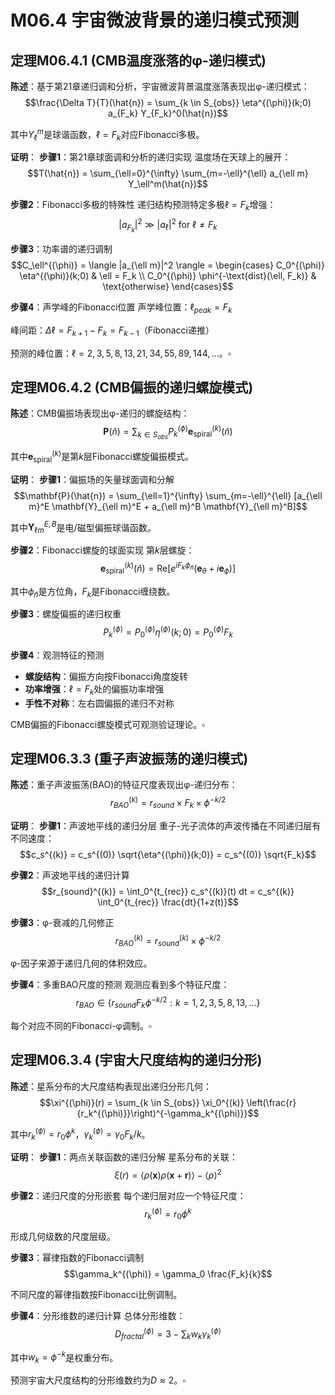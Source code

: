 # M06.4 宇宙微波背景的递归模式预测

## 定理M06.4.1 (CMB温度涨落的φ-递归模式)

**陈述**：基于第21章递归调和分析，宇宙微波背景温度涨落表现出φ-递归模式：
$$\frac{\Delta T}{T}(\hat{n}) = \sum_{k \in S_{obs}} \eta^{(\phi)}(k;0) a_{F_k} Y_{F_k}^0(\hat{n})$$

其中$Y_\ell^m$是球谐函数，$\ell = F_k$对应Fibonacci多极。

**证明**：
**步骤1**：第21章球面调和分析的递归实现
温度场在天球上的展开：
$$T(\hat{n}) = \sum_{\ell=0}^{\infty} \sum_{m=-\ell}^{\ell} a_{\ell m} Y_\ell^m(\hat{n})$$

**步骤2**：Fibonacci多极的特殊性
递归结构预测特定多极$\ell = F_k$增强：
$$|a_{F_k}|^2 \gg |a_\ell|^2 \text{ for } \ell \neq F_k$$

**步骤3**：功率谱的递归调制
$$C_\ell^{(\phi)} = \langle |a_{\ell m}|^2 \rangle = \begin{cases}
C_0^{(\phi)} \eta^{(\phi)}(k;0) & \ell = F_k \\
C_0^{(\phi)} \phi^{-\text{dist}(\ell, F_k)} & \text{otherwise}
\end{cases}$$

**步骤4**：声学峰的Fibonacci位置
声学峰位置：$\ell_{peak} = F_k$

峰间距：$\Delta \ell = F_{k+1} - F_k = F_{k-1}$（Fibonacci递推）

预测的峰位置：$\ell = 2, 3, 5, 8, 13, 21, 34, 55, 89, 144, ...$。$\square$

## 定理M06.4.2 (CMB偏振的递归螺旋模式)

**陈述**：CMB偏振场表现出φ-递归的螺旋结构：
$$\mathbf{P}(\hat{n}) = \sum_{k \in S_{obs}} P_k^{(\phi)} \mathbf{e}_{\text{spiral}}^{(k)}(\hat{n})$$

其中$\mathbf{e}_{\text{spiral}}^{(k)}$是第$k$层Fibonacci螺旋偏振模式。

**证明**：
**步骤1**：偏振场的矢量球面调和分解
$$\mathbf{P}(\hat{n}) = \sum_{\ell=1}^{\infty} \sum_{m=-\ell}^{\ell} [a_{\ell m}^E \mathbf{Y}_{\ell m}^E + a_{\ell m}^B \mathbf{Y}_{\ell m}^B]$$

其中$\mathbf{Y}_{\ell m}^{E,B}$是电/磁型偏振球谐函数。

**步骤2**：Fibonacci螺旋的球面实现
第$k$层螺旋：
$$\mathbf{e}_{\text{spiral}}^{(k)}(\hat{n}) = \text{Re}\left[e^{i F_k \phi_{\hat{n}}} (\mathbf{e}_\theta + i\mathbf{e}_\phi)\right]$$

其中$\phi_{\hat{n}}$是方位角，$F_k$是Fibonacci缠绕数。

**步骤3**：螺旋偏振的递归权重
$$P_k^{(\phi)} = P_0^{(\phi)} \eta^{(\phi)}(k;0) = P_0^{(\phi)} F_k$$

**步骤4**：观测特征的预测
- **螺旋结构**：偏振方向按Fibonacci角度旋转
- **功率增强**：$\ell = F_k$处的偏振功率增强
- **手性不对称**：左右圆偏振的递归不对称

CMB偏振的Fibonacci螺旋模式可观测验证理论。$\square$

## 定理M06.3.3 (重子声波振荡的递归模式)

**陈述**：重子声波振荡(BAO)的特征尺度表现出φ-递归分布：
$$r_{BAO}^{(k)} = r_{sound} \times F_k \times \phi^{-k/2}$$

**证明**：
**步骤1**：声波地平线的递归分层
重子-光子流体的声波传播在不同递归层有不同速度：
$$c_s^{(k)} = c_s^{(0)} \sqrt{\eta^{(\phi)}(k;0)} = c_s^{(0)} \sqrt{F_k}$$

**步骤2**：声波地平线的递归计算
$$r_{sound}^{(k)} = \int_0^{t_{rec}} c_s^{(k)}(t) dt = c_s^{(k)} \int_0^{t_{rec}} \frac{dt}{1+z(t)}$$

**步骤3**：φ-衰减的几何修正
$$r_{BAO}^{(k)} = r_{sound}^{(k)} \times \phi^{-k/2}$$

φ-因子来源于递归几何的体积效应。

**步骤4**：多重BAO尺度的预测
观测应看到多个特征尺度：
$$r_{BAO} \in \{r_{sound} F_k \phi^{-k/2} : k = 1,2,3,5,8,13,...\}$$

每个对应不同的Fibonacci-φ调制。$\square$

## 定理M06.3.4 (宇宙大尺度结构的递归分形)

**陈述**：星系分布的大尺度结构表现出递归分形几何：
$$\xi^{(\phi)}(r) = \sum_{k \in S_{obs}} \xi_0^{(k)} \left(\frac{r}{r_k^{(\phi)}}\right)^{-\gamma_k^{(\phi)}}$$

其中$r_k^{(\phi)} = r_0 \phi^k$，$\gamma_k^{(\phi)} = \gamma_0 F_k / k$。

**证明**：
**步骤1**：两点关联函数的递归分解
星系分布的关联：
$$\xi(r) = \langle \rho(\mathbf{x}) \rho(\mathbf{x} + \mathbf{r}) \rangle - \langle \rho \rangle^2$$

**步骤2**：递归尺度的分形嵌套
每个递归层对应一个特征尺度：
$$r_k^{(\phi)} = r_0 \phi^k$$

形成几何级数的尺度层级。

**步骤3**：幂律指数的Fibonacci调制
$$\gamma_k^{(\phi)} = \gamma_0 \frac{F_k}{k}$$

不同尺度的幂律指数按Fibonacci比例调制。

**步骤4**：分形维数的递归计算
总体分形维数：
$$D_{fractal}^{(\phi)} = 3 - \sum_{k} w_k \gamma_k^{(\phi)}$$

其中$w_k = \phi^{-k}$是权重分布。

预测宇宙大尺度结构的分形维数约为$D \approx 2$。$\square$